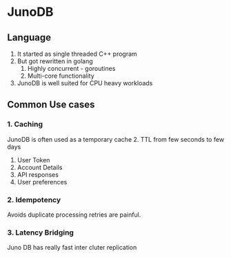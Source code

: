 # JunoDB

## Language

1. It started as single threaded C++ program
2. But got rewritten in golang
    1. Highly concurrent - goroutines
    2. Multi-core functionality
3. JunoDB is well suited for CPU heavy workloads

## Common Use cases

### 1. Caching
JunoDB is often used as a temporary cache
    2. TTL from few seconds to few days
1. User Token
2. Account Details
3. API responses
4. User preferences

### 2. Idempotency
Avoids duplicate processing
retries are painful.

### 3. Latency Bridging
Juno DB has really fast inter cluter replication
